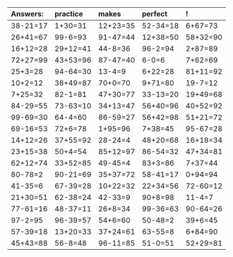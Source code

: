 | Answers: | practice | makes | perfect | ! |
| :--- | :--- | :--- | :--- | :--- |
| 38-21=17 | 1+30=31 | 12+23=35 | 52-34=18 | 6+67=73 | 
| 26+41=67 | 99-6=93 | 91-47=44 | 12+38=50 | 58+32=90 | 
| 16+12=28 | 29+12=41 | 44-8=36 | 96-2=94 | 2+87=89 | 
| 72+27=99 | 43+53=96 | 87-47=40 | 6-0=6 | 7+62=69 | 
| 25+3=28 | 94-64=30 | 13-4=9 | 6+22=28 | 81+11=92 | 
| 10+2=12 | 38+49=87 | 70+0=70 | 9+71=80 | 19-7=12 | 
| 7+25=32 | 82-1=81 | 47+30=77 | 33-13=20 | 19+49=68 | 
| 84-29=55 | 73-63=10 | 34+13=47 | 56+40=96 | 40+52=92 | 
| 99-69=30 | 64-4=60 | 86-59=27 | 56+42=98 | 51+21=72 | 
| 69-16=53 | 72+6=78 | 1+95=96 | 7+38=45 | 95-67=28 | 
| 14+12=26 | 37+55=92 | 28-24=4 | 48+20=68 | 16+18=34 | 
| 23+15=38 | 50+4=54 | 85+12=97 | 86-54=32 | 47+34=81 | 
| 62+12=74 | 33+52=85 | 49-45=4 | 83+3=86 | 7+37=44 | 
| 80-78=2 | 90-21=69 | 35+37=72 | 58-41=17 | 0+94=94 | 
| 41-35=6 | 67-39=28 | 10+22=32 | 22+34=56 | 72-60=12 | 
| 21+30=51 | 62-38=24 | 42-33=9 | 90+8=98 | 11-4=7 | 
| 77-61=16 | 48-37=11 | 26+8=34 | 99-36=63 | 90-64=26 | 
| 97-2=95 | 96-39=57 | 54+6=60 | 50-48=2 | 39+6=45 | 
| 57-39=18 | 13+20=33 | 37+24=61 | 63-55=8 | 6+84=90 | 
| 45+43=88 | 56-8=48 | 96-11=85 | 51-0=51 | 52+29=81 | 
